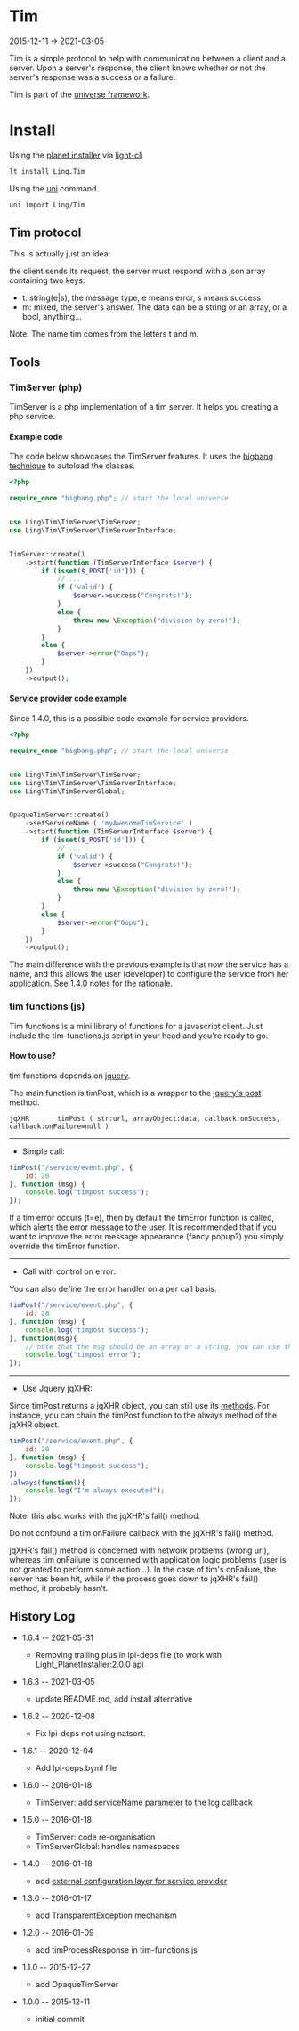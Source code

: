Tim
===========
2015-12-11 -> 2021-03-05




Tim is a simple protocol to help with communication between a client and a server.
Upon a server's response, the client knows whether or not the server's response was a success or a failure.


Tim is part of the [universe framework](https://github.com/karayabin/universe-snapshot).


Install
==========
Using the [planet installer](https://github.com/lingtalfi/Light_PlanetInstaller) via [light-cli](https://github.com/lingtalfi/Light_Cli)
```bash
lt install Ling.Tim
```

Using the [uni](https://github.com/lingtalfi/universe-naive-importer) command.
```bash
uni import Ling/Tim
```





Tim protocol
--------------

This is actually just an idea:

the client sends its request,
the server must respond with a json array containing two keys:

- t: string(e|s), the message type, e means error, s means success 
- m: mixed, the server's answer. The data can be a string or an array, or a bool, anything... 



Note: The name tim comes from the letters t and m.



Tools
----------

### TimServer (php)

TimServer is a php implementation of a tim server.
It helps you creating a php service.


#### Example code

The code below showcases the TimServer features.
It uses the [bigbang technique](https://github.com/lingtalfi/TheScientist/blob/master/convention.portableAutoloader.eng.md) to autoload 
the classes.


 
```php  
<?php

require_once "bigbang.php"; // start the local universe


use Ling\Tim\TimServer\TimServer;
use Ling\Tim\TimServer\TimServerInterface;


TimServer::create()
    ->start(function (TimServerInterface $server) {
        if (isset($_POST['id'])) {
            // ...
            if ('valid') {
                $server->success("Congrats!");
            }
            else {
                throw new \Exception("division by zero!");
            }
        }
        else {
            $server->error("Oops");
        }
    })
    ->output();

```

#### Service provider code example

Since 1.4.0, this is a possible code example for service providers.

```php
<?php

require_once "bigbang.php"; // start the local universe


use Ling\Tim\TimServer\TimServer;
use Ling\Tim\TimServer\TimServerInterface;
use Ling\Tim\TimServerGlobal;


OpaqueTimServer::create()
    ->setServiceName ( 'myAwesomeTimService' )
    ->start(function (TimServerInterface $server) {
        if (isset($_POST['id'])) {
            // ...
            if ('valid') {
                $server->success("Congrats!");
            }
            else {
                throw new \Exception("division by zero!");
            }
        }
        else {
            $server->error("Oops");
        }
    })
    ->output();

```

The main difference with the previous example is that now the service has a name, 
and this allows the user (developer) to configure the service from her application. 
See [1.4.0 notes](https://github.com/lingtalfi/Tim/blob/master/doc/notes.1.4.0.md) for the rationale.





### tim functions (js)

Tim functions is a mini library of functions for a javascript client.
Just include the tim-functions.js script in your head and you're ready to go.


#### How to use?

tim functions depends on [jquery](https://jquery.com/).


The main function is timPost, which is a wrapper to the [jquery's post](http://api.jquery.com/jquery.post/) method.

```
jqXHR       timPost ( str:url, arrayObject:data, callback:onSuccess, callback:onFailure=null )
```


********

- Simple call:

```js
timPost("/service/event.php", {
    id: 20
}, function (msg) {
    console.log("timpost success");
});
```

If a tim error occurs (t=e), then by default the timError function is called, 
which alerts the error message to the user.
It is recommended that if you want to improve the error 
message appearance (fancy popup?) you simply override the timError function.

********

- Call with control on error:

You can also define the error handler on a per call basis.
```js
timPost("/service/event.php", {
    id: 20
}, function (msg) {
    console.log("timpost success");
}, function(msg){
    // note that the msg should be an array or a string, you can use the _timErrorToString function to create a string
    console.log("timpost error");
});
``` 
 
********
 
- Use Jquery jqXHR:


Since timPost returns a jqXHR object, you can still use its [methods](http://api.jquery.com/category/deferred-object/).
For instance, you can chain the timPost function to the always method of the jqXHR object.


```js 
timPost("/service/event.php", {
    id: 20
}, function (msg) {
    console.log("timpost success");
})
.always(function(){
    console.log("I'm always executed");
});
```


Note: this also works with the jqXHR's fail() method.

Do not confound a tim onFailure callback with the jqXHR's fail() method.

jqXHR's fail() method is concerned with network problems (wrong url),
whereas tim onFailure is concerned with application logic problems (user is not granted to perform some action...).
In the case of tim's onFailure, the server has been hit, while if the process goes down to jqXHR's fail() method,
it probably hasn't.

 
 
 
 
 
History Log
------------------

- 1.6.4 -- 2021-05-31

    - Removing trailing plus in lpi-deps file (to work with Light_PlanetInstaller:2.0.0 api

- 1.6.3 -- 2021-03-05

    - update README.md, add install alternative

- 1.6.2 -- 2020-12-08

    - Fix lpi-deps not using natsort.

- 1.6.1 -- 2020-12-04

    - Add lpi-deps.byml file

- 1.6.0 -- 2016-01-18

    - TimServer: add serviceName parameter to the log callback
    
- 1.5.0 -- 2016-01-18

    - TimServer: code re-organisation
    - TimServerGlobal: handles namespaces
        
- 1.4.0 -- 2016-01-18

    - add [external configuration layer for service provider](https://github.com/lingtalfi/Tim/blob/master/doc/notes.1.4.0.md)
        
- 1.3.0 -- 2016-01-17

    - add TransparentException mechanism
    
- 1.2.0 -- 2016-01-09

    - add timProcessResponse in tim-functions.js
    
- 1.1.0 -- 2015-12-27

    - add OpaqueTimServer
    
- 1.0.0 -- 2015-12-11

    - initial commit
    
     
 
 
 







